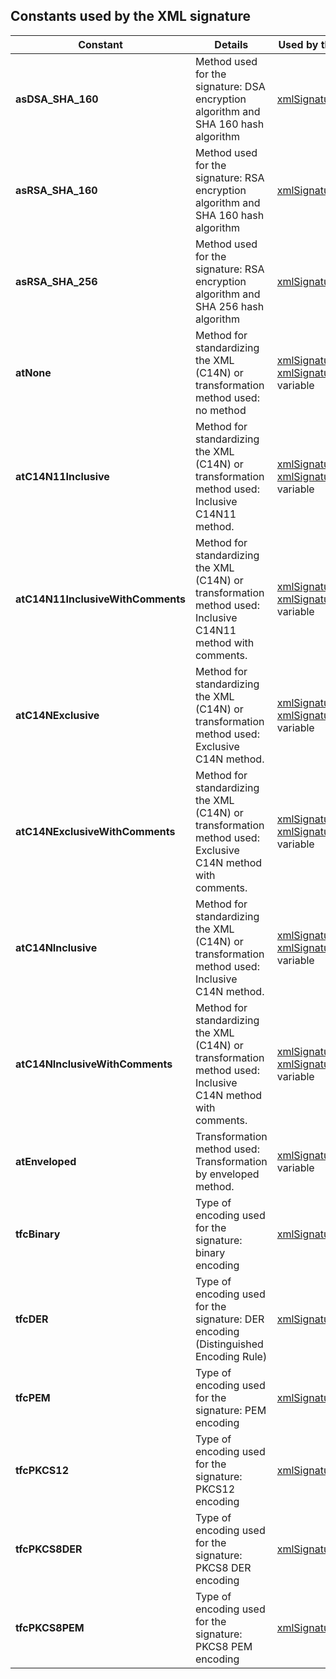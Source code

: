 
## Constants used by the XML signature
			

<a name="NOTE1"></a>
<a name="NOTE1_1"></a>


| Constant | Details | Used by the functions |
| --- | --- | --- |
| **asDSA_SHA_160** | Method used for the signature: DSA encryption algorithm and SHA 160 hash algorithm | [xmlSignature](../WDLang3/1000020736.md) variable |
| **asRSA_SHA_160** | Method used for the signature: RSA encryption algorithm and SHA 160 hash algorithm | [xmlSignature](../WDLang3/1000020736.md) variable |
| **asRSA_SHA_256** | Method used for the signature: RSA encryption algorithm and SHA 256 hash algorithm | [xmlSignature](../WDLang3/1000020736.md) variable |
| **atNone** | Method for standardizing the XML (C14N) or transformation method used: no method | [xmlSignature](../WDLang3/1000020736.md) variable, [xmlSignatureReference](../WDLang3/1000020746.md) variable |
| **atC14N11Inclusive** | Method for standardizing the XML (C14N) or transformation method used: Inclusive C14N11 method. | [xmlSignature](../WDLang3/1000020736.md) variable, [xmlSignatureReference](../WDLang3/1000020746.md) variable |
| **atC14N11InclusiveWithComments** | Method for standardizing the XML (C14N) or transformation method used: Inclusive C14N11 method with comments. | [xmlSignature](../WDLang3/1000020736.md) variable, [xmlSignatureReference](../WDLang3/1000020746.md) variable |
| **atC14NExclusive** | Method for standardizing the XML (C14N) or transformation method used: Exclusive C14N method. | [xmlSignature](../WDLang3/1000020736.md) variable, [xmlSignatureReference](../WDLang3/1000020746.md) variable |
| **atC14NExclusiveWithComments** | Method for standardizing the XML (C14N) or transformation method used: Exclusive C14N method with comments. | [xmlSignature](../WDLang3/1000020736.md) variable, [xmlSignatureReference](../WDLang3/1000020746.md) variable |
| **atC14NInclusive** | Method for standardizing the XML (C14N) or transformation method used: Inclusive C14N method. | [xmlSignature](../WDLang3/1000020736.md) variable, [xmlSignatureReference](../WDLang3/1000020746.md) variable |
| **atC14NInclusiveWithComments** | Method for standardizing the XML (C14N) or transformation method used: Inclusive C14N method with comments. | [xmlSignature](../WDLang3/1000020736.md) variable, [xmlSignatureReference](../WDLang3/1000020746.md) variable |
| **atEnveloped** | Transformation method used: Transformation by enveloped method. | [xmlSignatureReference](../WDLang3/1000020746.md) variable |
| **tfcBinary** | Type of encoding used for the signature: binary encoding | [xmlSignature](../WDLang3/1000020736.md) variable |
| **tfcDER** | Type of encoding used for the signature: DER encoding (Distinguished Encoding Rule) | [xmlSignature](../WDLang3/1000020736.md) variable |
| **tfcPEM** | Type of encoding used for the signature: PEM encoding | [xmlSignature](../WDLang3/1000020736.md) variable |
| **tfcPKCS12** | Type of encoding used for the signature: PKCS12 encoding | [xmlSignature](../WDLang3/1000020736.md) variable |
| **tfcPKCS8DER** | Type of encoding used for the signature: PKCS8 DER encoding | [xmlSignature](../WDLang3/1000020736.md) variable |
| **tfcPKCS8PEM** | Type of encoding used for the signature: PKCS8 PEM encoding | [xmlSignature](../WDLang3/1000020736.md) variable |




